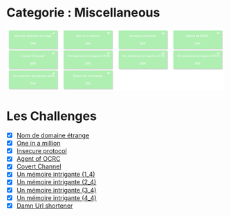 # Categorie : Miscellaneous
![](chalforensic.png)

# Les Challenges
- [x] [Nom de domaine étrange](NomDeDomaineEtrange)
- [x] [One in a million](OneInAMillion)
- [x] [Insecure protocol](InsecureProtocol)
- [x] [Agent of OCRC](AgentOfOCRC)
- [x] [Covert Channel](CovertChannel)
- [x] [Un mémoire intrigante (1_4)](UnMémoireIntrigante1_4)
- [x] [Un mémoire intrigante (2_4)](UnMémoireIntrigante2_4)
- [x] [Un mémoire intrigante (3_4)](UnMémoireIntrigante3_4)
- [x] [Un mémoire intrigante (4_4)](UnMémoireIntrigante4_4)
- [x] [Damn Url shortener](DamnUrlShortener)
